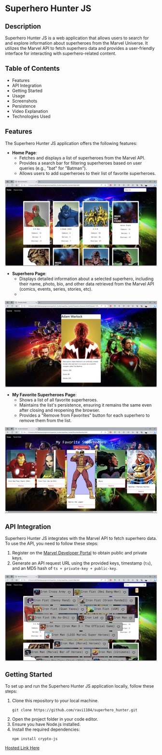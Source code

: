 # Superhero Hunter JS

## Description
Superhero Hunter JS is a web application that allows users to search for and explore information about superheroes from the Marvel Universe. It utilizes the Marvel API to fetch superhero data and provides a user-friendly interface for interacting with superhero-related content.

## Table of Contents
- Features
- API Integration
- Getting Started
- Usage
- Screenshots
- Persistence
- Video Explanation
- Technologies Used

## Features
The Superhero Hunter JS application offers the following features:

- **Home Page**:
  - Fetches and displays a list of superheroes from the Marvel API.
  - Provides a search bar for filtering superheroes based on user queries (e.g., "bat" for "Batman").
  - Allows users to add superheroes to their list of favorite superheroes.
    
![Home Page](Screenshot105.png)

- **Superhero Page**:
  - Displays detailed information about a selected superhero, including their name, photo, bio, and other data retrieved from the Marvel API (comics, events, series, stories, etc).
  - 
![Home Page](Screenshot108.png)

- **My Favorite Superheroes Page**:
  - Shows a list of all favorite superheroes.
  - Maintains the list's persistence, ensuring it remains the same even after closing and reopening the browser.
  - Provides a "Remove from Favorites" button for each superhero to remove them from the list.
 
     
![Home Page](Screenshot107.png)

## API Integration
Superhero Hunter JS integrates with the Marvel API to fetch superhero data. To use the API, you need to follow these steps:
1. Register on the [Marvel Developer Portal](https://developer.marvel.com/signup) to obtain public and private keys.
2. Generate an API request URL using the provided keys, timestamp (`ts`), and an MD5 hash of `ts + private-key + public-key`.
   
![Home Page](Screenshot106.png)

## Getting Started
To set up and run the Superhero Hunter JS application locally, follow these steps:
1. Clone this repository to your local machine.
   ```shell
   git clone https://github.com/ravi1104/superhero_hunter.git
3. Open the project folder in your code editor.
4. Ensure you have Node.js installed.
5. Install the required dependencies:
   ```shell
   npm install crypto-js

[Hosted Link Here](https://ravi1104.github.io/superhero_hunter/)
